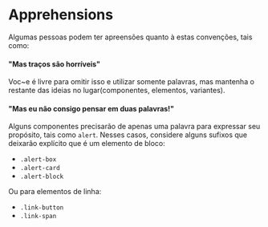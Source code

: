 # Apprehensions

Algumas pessoas podem ter apreensões quanto à estas convenções, tais como:

#### "Mas traços são horríveis"

Voc~e é livre para omitir isso e utilizar somente palavras, mas mantenha o restante das ideias no lugar(componentes, elementos, variantes).

#### "Mas eu não consigo pensar em duas palavras!"

Alguns componentes precisarão de apenas uma palavra para expressar seu propósito, tais como `alert`. Nesses casos, considere alguns sufixos que deixarão explícito que é um elemento de bloco:

  * `.alert-box`
  * `.alert-card`
  * `.alert-block`

  Ou para elementos de linha:

  * `.link-button`
  * `.link-span`
